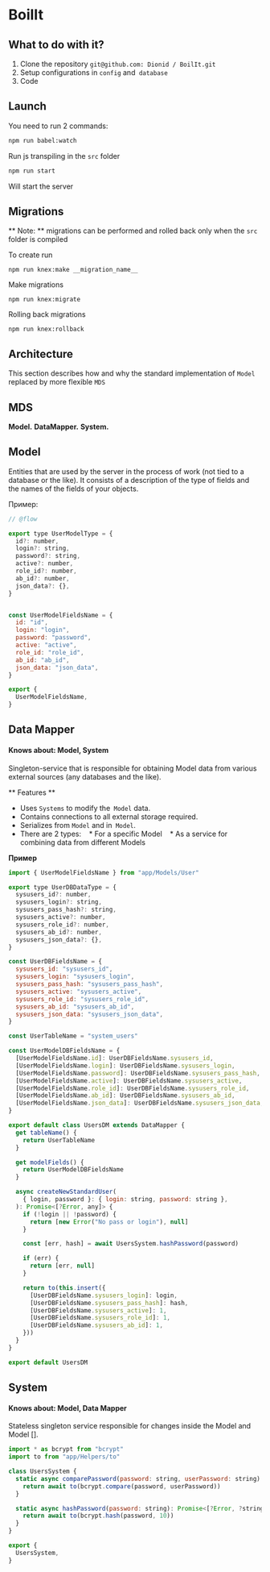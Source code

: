 # BoilIt

## What to do with it?

1. Clone the repository `git@github.com: Dionid / BoilIt.git`
1. Setup configurations in `config` and` database`
1. Code

## Launch

You need to run 2 commands:

```bash
npm run babel:watch
```
Run js transpiling in the `src` folder

```bash
npm run start
```
Will start the server

## Migrations

** Note: ** migrations can be performed and rolled back only when the `src` folder is compiled

To create run

```
npm run knex:make __migration_name__
```

Make migrations

```
npm run knex:migrate
```

Rolling back migrations

```
npm run knex:rollback
```

## Architecture

This section describes how and why the standard implementation of `Model`
replaced by more flexible `MDS`

## MDS

**Model.** **DataMapper.** **System.**

## Model

Entities that are used by the server in the process of work (not tied to a database or the like). It consists of a description of the type of fields and the names of the fields of your objects.

Пример:

```js
// @flow

export type UserModelType = {
  id?: number,
  login?: string,
  password?: string,
  active?: number,
  role_id?: number,
  ab_id?: number,
  json_data?: {},
}


const UserModelFieldsName = {
  id: "id",
  login: "login",
  password: "password",
  active: "active",
  role_id: "role_id",
  ab_id: "ab_id",
  json_data: "json_data",
}

export {
  UserModelFieldsName,
}
```

## Data Mapper
#### Knows about: Model, System

Singleton-service that is responsible for obtaining Model data from various external sources (any databases and the like).

** Features **

* Uses `Systems` to modify the` Model` data.
* Contains connections to all external storage required.
* Serializes from `Model` and in` Model`.
* There are 2 types:
   * For a specific Model
   * As a service for combining data from different Models
   
**Пример**

```js
import { UserModelFieldsName } from "app/Models/User"

export type UserDBDataType = {
  sysusers_id?: number,
  sysusers_login?: string,
  sysusers_pass_hash?: string,
  sysusers_active?: number,
  sysusers_role_id?: number,
  sysusers_ab_id?: number,
  sysusers_json_data?: {},
}

const UserDBFieldsName = {
  sysusers_id: "sysusers_id",
  sysusers_login: "sysusers_login",
  sysusers_pass_hash: "sysusers_pass_hash",
  sysusers_active: "sysusers_active",
  sysusers_role_id: "sysusers_role_id",
  sysusers_ab_id: "sysusers_ab_id",
  sysusers_json_data: "sysusers_json_data",
}

const UserTableName = "system_users"

const UserModelDBFieldsName = {
  [UserModelFieldsName.id]: UserDBFieldsName.sysusers_id,
  [UserModelFieldsName.login]: UserDBFieldsName.sysusers_login,
  [UserModelFieldsName.password]: UserDBFieldsName.sysusers_pass_hash,
  [UserModelFieldsName.active]: UserDBFieldsName.sysusers_active,
  [UserModelFieldsName.role_id]: UserDBFieldsName.sysusers_role_id,
  [UserModelFieldsName.ab_id]: UserDBFieldsName.sysusers_ab_id,
  [UserModelFieldsName.json_data]: UserDBFieldsName.sysusers_json_data,
}

export default class UsersDM extends DataMapper {
  get tableName() {
    return UserTableName
  }

  get modelFields() {
    return UserModelDBFieldsName
  }

  async createNewStandardUser(
    { login, password }: { login: string, password: string },
  ): Promise<[?Error, any]> {
    if (!login || !password) {
      return [new Error("No pass or login"), null]
    }

    const [err, hash] = await UsersSystem.hashPassword(password)

    if (err) {
      return [err, null]
    }

    return to(this.insert({
      [UserDBFieldsName.sysusers_login]: login,
      [UserDBFieldsName.sysusers_pass_hash]: hash,
      [UserDBFieldsName.sysusers_active]: 1,
      [UserDBFieldsName.sysusers_role_id]: 1,
      [UserDBFieldsName.sysusers_ab_id]: 1,
    }))
  }
}

export default UsersDM
```

## System
#### Knows about: Model, Data Mapper

Stateless singleton service responsible for changes inside the Model and Model [].

```js
import * as bcrypt from "bcrypt"
import to from "app/Helpers/to"

class UsersSystem {
  static async comparePassword(password: string, userPassword: string): Promise<[?Error, ?boolean]> {
    return await to(bcrypt.compare(password, userPassword))
  }

  static async hashPassword(password: string): Promise<[?Error, ?string]> {
    return await to(bcrypt.hash(password, 10))
  }
}

export {
  UsersSystem,
}
```
